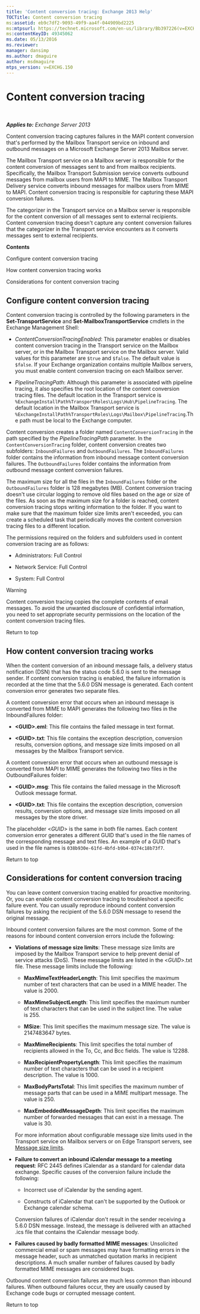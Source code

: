 ```yaml
---
title: 'Content conversion tracing: Exchange 2013 Help'
TOCTitle: Content conversion tracing
ms:assetid: eb9c7df2-9093-49f9-aa4f-044909bd2225
ms:mtpsurl: https://technet.microsoft.com/en-us/library/Bb397226(v=EXCHG.150)
ms:contentKeyID: 49345062
ms.date: 05/13/2016
ms.reviewer: 
manager: dansimp
ms.author: dmaguire
author: msdmaguire
mtps_version: v=EXCHG.150
---
```


# Content conversion tracing

 

_**Applies to:** Exchange Server 2013_


Content conversion tracing captures failures in the MAPI content conversion that's performed by the Mailbox Transport service on inbound and outbound messages on a Microsoft Exchange Server 2013 Mailbox server.

The Mailbox Transport service on a Mailbox server is responsible for the content conversion of messages sent to and from mailbox recipients. Specifically, the Mailbox Transport Submission service converts outbound messages from mailbox users from MAPI to MIME. The Mailbox Transport Delivery service converts inbound messages for mailbox users from MIME to MAPI. Content conversion tracing is responsible for capturing these MAPI conversion failures.

The categorizer in the Transport service on a Mailbox server is responsible for the content conversion of all messages sent to external recipients. Content conversion tracing doesn't capture any content conversion failures that the categorizer in the Transport service encounters as it converts messages sent to external recipients.

**Contents**

Configure content conversion tracing

How content conversion tracing works

Considerations for content conversion tracing

## Configure content conversion tracing

Content conversion tracing is controlled by the following parameters in the **Set-TransportService** and **Set-MailboxTransportService** cmdlets in the Exchange Management Shell:

  - *ContentConversionTracingEnabled*: This parameter enables or disables content conversion tracing in the Transport service on the Mailbox server, or in the Mailbox Transport service on the Mailbox server. Valid values for this parameter are `$true` and `$false`. The default value is `$false`. If your Exchange organization contains multiple Mailbox servers, you must enable content conversion tracing on each Mailbox server.

  - *PipelineTracingPath*: Although this parameter is associated with pipeline tracing, it also specifies the root location of the content conversion tracing files. The default location in the Transport service is `%ExchangeInstallPath%TransportRoles\Logs\Hub\PipelineTracing`. The default location in the Mailbox Transport service is `%ExchangeInstallPath%TransportRoles\Logs\Mailbox\PipelineTracing`.The path must be local to the Exchange computer.

Content conversion creates a folder named `ContentConversionTracing` in the path specified by the *PipelineTracingPath* parameter. In the `ContentConversionTracing` folder, content conversion creates two subfolders: `InboundFailures` and `OutboundFailures`. The `InboundFailures` folder contains the information from inbound message content conversion failures. The `OutboundFailures` folder contains the information from outbound message content conversion failures.

The maximum size for all the files in the `InboundFailures` folder or the `OutboundFailures` folder is 128 megabytes (MB). Content conversion tracing doesn't use circular logging to remove old files based on the age or size of the files. As soon as the maximum size for a folder is reached, content conversion tracing stops writing information to the folder. If you want to make sure that the maximum folder size limits aren't exceeded, you can create a scheduled task that periodically moves the content conversion tracing files to a different location.

The permissions required on the folders and subfolders used in content conversion tracing are as follows:

  - Administrators: Full Control

  - Network Service: Full Control

  - System: Full Control


> [!WARNING]
> Content conversion tracing copies the complete contents of email messages. To avoid the unwanted disclosure of confidential information, you need to set appropriate security permissions on the location of the content conversion tracing files.



Return to top

## How content conversion tracing works

When the content conversion of an inbound message fails, a delivery status notification (DSN) that has the status code 5.6.0 is sent to the message sender. If content conversion tracing is enabled, the failure information is recorded at the time that the 5.6.0 DSN message is generated. Each content conversion error generates two separate files.

A content conversion error that occurs when an inbound message is converted from MIME to MAPI generates the following two files in the InboundFailures folder:

  - **\<GUID\>.eml**: This file contains the failed message in text format.

  - **\<GUID\>.txt**: This file contains the exception description, conversion results, conversion options, and message size limits imposed on all messages by the Mailbox Transport service.

A content conversion error that occurs when an outbound message is converted from MAPI to MIME generates the following two files in the OutboundFailures folder:

  - **\<GUID\>.msg**: This file contains the failed message in the Microsoft Outlook message format.

  - **\<GUID\>.txt**: This file contains the exception description, conversion results, conversion options, and message size limits imposed on all messages by the store driver.

The placeholder \<*GUID*\> is the same in both file names. Each content conversion error generates a different GUID that's used in the file names of the corresponding message and text files. An example of a GUID that's used in the file names is `038b930e-61fd-4bfd-b9b4-0374c18b73f7`.

Return to top

## Considerations for content conversion tracing

You can leave content conversion tracing enabled for proactive monitoring. Or, you can enable content conversion tracing to troubleshoot a specific failure event. You can usually reproduce inbound content conversion failures by asking the recipient of the 5.6.0 DSN message to resend the original message.

Inbound content conversion failures are the most common. Some of the reasons for inbound content conversion errors include the following:

  - **Violations of message size limits**: These message size limits are imposed by the Mailbox Transport service to help prevent denial of service attacks (DoS). These message limits are listed in the \<*GUID*\>.txt file. These message limits include the following:
    
      - **MaxMimeTextHeaderLength**: This limit specifies the maximum number of text characters that can be used in a MIME header. The value is 2000.
    
      - **MaxMimeSubjectLength**: This limit specifies the maximum number of text characters that can be used in the subject line. The value is 255.
    
      - **MSize**: This limit specifies the maximum message size. The value is 2147483647 bytes.
    
      - **MaxMimeRecipients**: This limit specifies the total number of recipients allowed in the To, Cc, and Bcc fields. The value is 12288.
    
      - **MaxRecipientPropertyLength**: This limit specifies the maximum number of text characters that can be used in a recipient description. The value is 1000.
    
      - **MaxBodyPartsTotal**: This limit specifies the maximum number of message parts that can be used in a MIME multipart message. The value is 250.
    
      - **MaxEmbeddedMessageDepth**: This limit specifies the maximum number of forwarded messages that can exist in a message. The value is 30.
    
    For more information about configurable message size limits used in the Transport service on Mailbox servers or on Edge Transport servers, see [Message size limits](message-size-limits-exchange-2013-help.md).

  - **Failure to convert an inbound iCalendar message to a meeting request**: RFC 2445 defines iCalendar as a standard for calendar data exchange. Specific causes of the conversion failure include the following:
    
      - Incorrect use of iCalendar by the sending agent.
    
      - Constructs of iCalendar that can't be supported by the Outlook or Exchange calendar schema.
    
    Conversion failures of iCalendar don't result in the sender receiving a 5.6.0 DSN message. Instead, the message is delivered with an attached .ics file that contains the iCalendar message body.

  - **Failures caused by badly formatted MIME messages**: Unsolicited commercial email or spam messages may have formatting errors in the message header, such as unmatched quotation marks in recipient descriptions. A much smaller number of failures caused by badly formatted MIME messages are considered bugs.

Outbound content conversion failures are much less common than inbound failures. When outbound failures occur, they are usually caused by Exchange code bugs or corrupted message content.

Return to top

